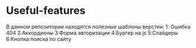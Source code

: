 # Useful-features
В данном репозитории находятся полезные шаблоны верстки:
1: Ошибка 404
2:Аккордионы
3:Форма авторизации
4:Бургер на js
5:Слайдеры
6:Кнопка поиска по сайту
